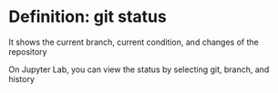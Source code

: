 # Definition: git status

It shows the current branch, current condition, and changes of the repository

On Jupyter Lab, you can view the status by selecting git, branch, and history